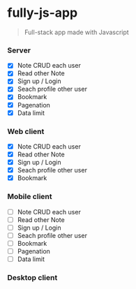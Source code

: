 # fully-js-app

> Full-stack app made with Javascript

### Server
  - [x] Note CRUD each user
  - [x] Read other Note
  - [x] Sign up / Login
  - [x] Seach profile other user
  - [x] Bookmark
  - [x] Pagenation
  - [x] Data limit

### Web client
  - [x] Note CRUD each user
  - [x] Read other Note
  - [x] Sign up / Login
  - [x] Seach profile other user
  - [x] Bookmark

### Mobile client
  - [ ] Note CRUD each user
  - [ ] Read other Note
  - [ ] Sign up / Login
  - [ ] Seach profile other user
  - [ ] Bookmark
  - [ ] Pagenation
  - [ ] Data limit

### Desktop client